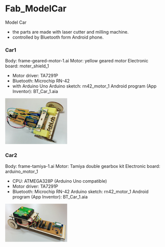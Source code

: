 Fab_ModelCar
===============

Model Car
* the parts are made with laser cutter and milling machine.
* controlled by Bluetooth form Android phone.

### Car1
Body: frame-geared-motor-1.ai
Motor: yellow geared motor
Electronic board: moter_shield_1
* Motor driver: TA7291P
* Bluetooth: Microchip RN-42
* with Arduino Uno
Arduino sketch: rn42_motor_1
Android program (App Inventor): BT_Car_1.aia
<img src="https://raw.githubusercontent.com/ohwada/Fab_ModelCar/master/docs/car1.png" width="200" />

### Car2
Body: frame-tamiya-1.ai
Motor: Tamiya double gearbox kit
Electronic board: arduino_motor_1
* CPU: ATMEGA328P (Arduino Uno compatible)
* Motor driver: TA7291P
* Bluetooth: Microchip RN-42
Arduino sketch: rn42_motor_1
Android program (App Inventor): BT_Car_1.aia
<img src="https://raw.githubusercontent.com/ohwada/Fab_ModelCar/master/docs/car2.png" width="200" />
